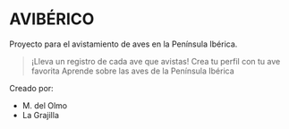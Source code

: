 # AVIBÉRICO

Proyecto para el avistamiento de aves en la Península Ibérica.

> ¡Lleva un registro de cada ave que avistas!
> Crea tu perfil con tu ave favorita
> Aprende sobre las aves de la Península Ibérica

Creado por:
* M. del Olmo
* La Grajilla